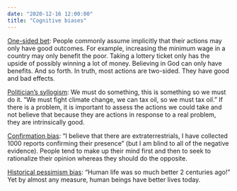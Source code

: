 ```yaml
---
date: "2020-12-16 12:00:00"
title: "Cognitive biases"
---
```




[One-sided bet](https://statmodeling.stat.columbia.edu/2007/02/08/the_fallacy_of/): People commonly assume implicitly that their actions may only have good outcomes. For example, increasing the minimum wage in a country may only benefit the poor. Taking a lottery ticket only has the upside of possibly winning a lot of money. Believing in God can only have benefits. And so forth. In truth, most actions are two-sided. They have good and bad effects.

[Politician&rsquo;s syllogism](https://en.wikipedia.org/wiki/Politician%27s_syllogism): We must do something, this is something so we must do it. &ldquo;We must fight climate change, we can tax oil, so we must tax oil.&rdquo; If there is a problem, it is important to assess the actions we could take and not believe that because they are actions in response to a real problem, they are intrinsically good.

[Confirmation bias](https://en.wikipedia.org/wiki/Confirmation_bias): &ldquo;I believe that there are extraterrestrials, I have collected 1000 reports confirming their presence&rdquo; (but I am blind to all of the negative evidence). People tend to make up their mind first and then to seek to rationalize their opinion whereas they should do the opposite.

[Historical pessimism bias](https://www.amazon.com/Better-Angels-Our-Nature-Violence/dp/0143122010/ref=sr_1_1?dchild=1&amp;keywords=The+Better+Angels+of+Our+Nature%3A+Why+Violence+Has+Declined): &ldquo;Human life was so much better 2 centuries ago!&rdquo; Yet by almost any measure, human beings have better lives today.

